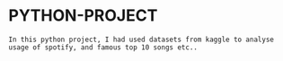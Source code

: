 # PYTHON-PROJECT
    In this python project, I had used datasets from kaggle to analyse usage of spotify, and famous top 10 songs etc..
